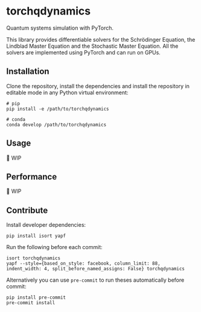 # torchqdynamics
Quantum systems simulation with PyTorch.

This library provides differentiable solvers for the Schrödinger Equation, the Lindblad Master Equation and the Stochastic Master Equation. All the solvers are implemented using PyTorch and can run on GPUs.

## Installation
Clone the repository, install the dependencies and install the repository in editable mode in any Python virtual environment:
```shell
# pip
pip install -e /path/to/torchqdynamics

# conda
conda develop /path/to/torchqdynamics
```

## Usage
:construction: WIP

## Performance
:construction: WIP

## Contribute
Install developer dependencies:
```shell
pip install isort yapf
```

Run the following before each commit:
```shell
isort torchqdynamics
yapf --style={based_on_style: facebook, column_limit: 88, indent_width: 4, split_before_named_assigns: False} torchqdynamics
```

Alternatively you can use `pre-commit` to run theses automatically before commit:
```shell
pip install pre-commit
pre-commit install
```
